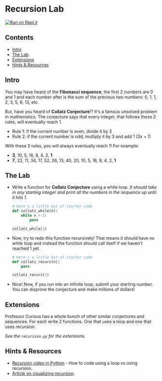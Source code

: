 # Recursion Lab

[![Run on Repl.it](https://repl.it/badge/github/upperlinecode/<INSERT_GITHUB_EXTENSION>)](https://repl.it/github/upperlinecode/<INSERT_GITHUB_EXTENSION>)

## Contents

- [Intro](#intro)
- [The Lab](#the-lab)
- [Extensions](#extensions)
- [Hints & Resources](#hints--resources)

## Intro

You may have heard of the **Fibonacci sequence**; the first 2 numbers are 0 and 1 and each number after is the sum of the previous two numbers: 0, 1, 1, 2, 3, 5, 8, 13, etc.

But, have you heard of **Collatz Conjecture**!? It's a famous unsolved problem in mathematics. The conjecture says that every integer, that follows these 2 rules, will eventually reach 1.
- Rule 1: if the current number is even, divide it by 2
- Rule 2: if the current number is odd, multiply it by 3 and add 1 (3x + 1)

With these 2 rules, you will always eventually reach 1! For example:
- **3**, 10, 5, 16, 8, 4, 2, **1**
- **7**, 22, 11, 34, 17, 52, 26, 13, 40, 20, 10, 5, 16, 8, 4, 2, **1** 

## The Lab

- Write a function for **Collatz Conjecture** using a while loop. _It should take in any starting integer and print all the numbers in the sequence up until it hits 1._
    ```py
    # Here's a little bit of starter code
    def collatz_while(n):
        while n > 1:
            pass

    collatz_while(3)
    ``` 
- Now, try to redo this function recursively! That means it should have no while loop and instead the function should call itself if we haven't reached 1 yet.
    ```py
    # Here's a little bit of starter code
    def collatz_recurs(n):
        pass

    collatz_recurs(3)
    ```

- Nice! Now, if you run into an infinite loop, submit your starting number. You can disprove the conjecture and make millions of dollars!

## Extensions

Professor Curious has a whole bunch of other similar conjectures and sequences. For each write 2 functions. One that uses a loop and one that uses recursion.

_See the `recursion.py` for the extensions._

## Hints & Resources

- [Recursion video in Python](https://www.youtube.com/watch?v=ivl5-snqul8) - How to code using a loop vs using recursion.
- [Article on visualizing recursion](https://medium.com/swlh/visualizing-recursion-6a81d50d6c41).